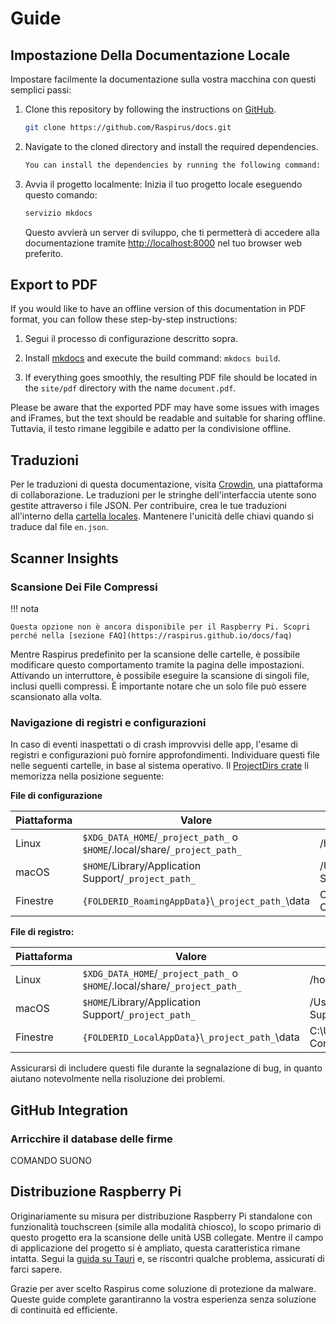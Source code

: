 # Guide

## Impostazione Della Documentazione Locale

Impostare facilmente la documentazione sulla vostra macchina con questi semplici passi:

1. Clone this repository by following the instructions on [GitHub](https://docs.github.com/en/repositories/creating-and-managing-repositories/cloning-a-repository).

   ```bash
   git clone https://github.com/Raspirus/docs.git
   ```

2. Navigate to the cloned directory and install the required dependencies.

   ```bash
   You can install the dependencies by running the following command: `pip install -r requirements.txt`.
   ```

3. Avvia il progetto localmente:
   Inizia il tuo progetto locale eseguendo questo comando:

   ```bash
   servizio mkdocs
   ```

   Questo avvierà un server di sviluppo, che ti permetterà di accedere alla documentazione tramite [http://localhost:8000](http://localhost:8000) nel tuo browser web preferito.

## Export to PDF

If you would like to have an offline version of this documentation in PDF format, you can follow these step-by-step instructions:

1. Segui il processo di configurazione descritto sopra.

2. Install [mkdocs](https://www.mkdocs.org/user-guide/installation/) and execute the build command: `mkdocs build`.

3. If everything goes smoothly, the resulting PDF file should be located in the `site/pdf` directory with the name `document.pdf`.

Please be aware that the exported PDF may have some issues with images and iFrames, but the text should be readable and suitable for sharing offline. Tuttavia, il testo rimane leggibile e adatto per la condivisione offline.

## Traduzioni

Per le traduzioni di questa documentazione, visita [Crowdin](https://crowdin.com/project/raspirus), una piattaforma di collaborazione. Le traduzioni per le stringhe dell'interfaccia utente sono gestite attraverso i file JSON. Per contribuire, crea le tue traduzioni all'interno della [cartella locales](https://github.com/Raspirus/Raspirus/tree/main/public%2Flocales). Mantenere l'unicità delle chiavi quando si traduce dal file `en.json`.

## Scanner Insights

### Scansione Dei File Compressi

!!! nota

```
Questa opzione non è ancora disponibile per il Raspberry Pi. Scopri perché nella [sezione FAQ](https://raspirus.github.io/docs/faq)
```

Mentre Raspirus predefinito per la scansione delle cartelle, è possibile modificare questo comportamento tramite la pagina delle impostazioni. Attivando un interruttore, è possibile eseguire la scansione di singoli file, inclusi quelli compressi. È importante notare che un solo file può essere scansionato alla volta.

### Navigazione di registri e configurazioni

In caso di eventi inaspettati o di crash improvvisi delle app, l'esame di registri e configurazioni può fornire approfondimenti. Individuare questi file nelle seguenti cartelle, in base al sistema operativo. Il [ProjectDirs crate](https://docs.rs/directories-next/latest/directories_next/struct.ProjectDirs.html) li memorizza nella posizione seguente:

**File di configurazione**

| Piattaforma | Valore                                                                    | Esempio                                                       |
| ----------- | ------------------------------------------------------------------------- | ------------------------------------------------------------- |
| Linux       | `$XDG_DATA_HOME`/`_project_path_` o `$HOME`/.local/share/`_project_path_` | /home/alice/.local/share/barapp                               |
| macOS       | `$HOME`/Library/Application Support/`_project_path_`                      | /Users/Alice/Library/Application Support/com.Foo-Corp.Bar-App |
| Finestre    | `{FOLDERID_RoamingAppData}`\\`_project_path_`\data                        | C:\Users\Alice\AppData\Roaming\Foo Corp\Bar App\data          |

**File di registro:**

| Piattaforma | Valore                                                                    | Esempio                                                       |
| ----------- | ------------------------------------------------------------------------- | ------------------------------------------------------------- |
| Linux       | `$XDG_DATA_HOME`/`_project_path_` o `$HOME`/.local/share/`_project_path_` | /home/alice/.local/share/barapp                               |
| macOS       | `$HOME`/Library/Application Support/`_project_path_`                      | /Users/Alice/Library/Application Support/com.Foo-Corp.Bar-App |
| Finestre    | `{FOLDERID_LocalAppData}`\\`_project_path_`\data                          | C:\Users\Alice\AppData\Local\Foo Corp\Bar App\data            |

Assicurarsi di includere questi file durante la segnalazione di bug, in quanto aiutano notevolmente nella risoluzione dei problemi.

## GitHub Integration

### Arricchire il database delle firme

COMANDO SUONO

## Distribuzione Raspberry Pi

Originariamente su misura per distribuzione Raspberry Pi standalone con funzionalità touchscreen (simile alla modalità chiosco), lo scopo primario di questo progetto era la scansione delle unità USB collegate. Mentre il campo di applicazione del progetto si è ampliato, questa caratteristica rimane intatta. Segui la [guida su Tauri](https://tauri.app/v1/guides/building/linux#manual-compilation) e, se riscontri qualche problema, assicurati di farci sapere.

Grazie per aver scelto Raspirus come soluzione di protezione da malware. Queste guide complete garantiranno la vostra esperienza senza soluzione di continuità ed efficiente.

